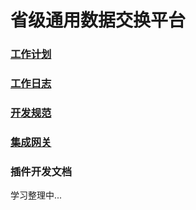 # 省级通用数据交换平台

### [工作计划](https://github.com/schic/schie/tree/master/doc/%E5%B7%A5%E4%BD%9C%E8%AE%A1%E5%88%92)

### [工作日志](https://github.com/schic/schie/tree/master/doc/%E5%B7%A5%E4%BD%9C%E6%97%A5%E5%BF%97)

### [开发规范](https://github.com/schic/schie/tree/master/doc/%E5%BC%80%E5%8F%91%E8%A7%84%E8%8C%83)

### [集成网关](https://github.com/schic/schie/tree/master/mirth_connect/)
### 插件开发文档
学习整理中...
